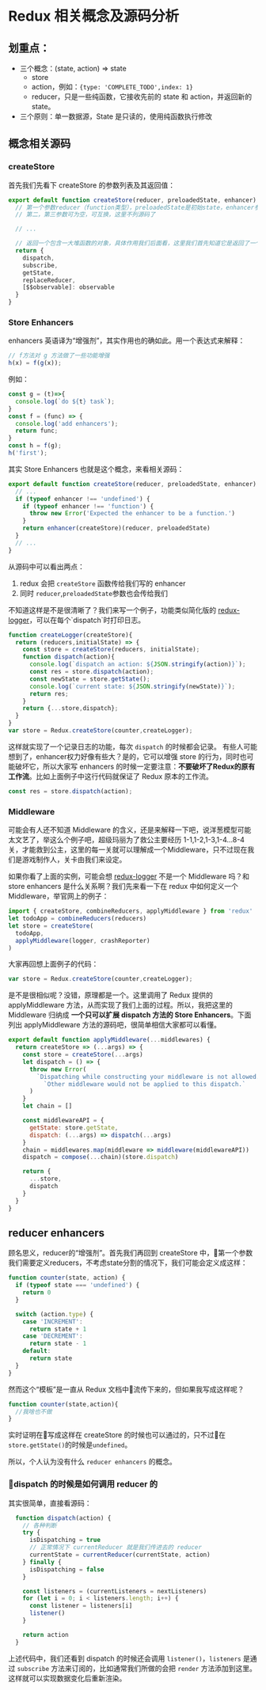 # Redux 相关概念及源码分析

## 划重点：
* 三个概念：(state, action) => state
  * store
  * action，例如：`{type: 'COMPLETE_TODO',index: 1}`
  * reducer，只是一些纯函数，它接收先前的 state 和 action，并返回新的 state。
* 三个原则：单一数据源，State 是只读的，使用纯函数执行修改

## 概念相关源码

### createStore
首先我们先看下 createStore 的参数列表及其返回值：
```js
export default function createStore(reducer, preloadedState, enhancer) {
  // 第一个参数reducer（function类型），preloadedState是初始state，enhancer参见下面解释
  // 第二，第三参数可为空，可互换，这里不列源码了

  // ...

  // 返回一个包含一大堆函数的对象，具体作用我们后面看，这里我们首先知道它是返回了一个对象
  return {
    dispatch,
    subscribe,
    getState,
    replaceReducer,
    [$$observable]: observable
  }
}
```
### Store Enhancers
enhancers 英语译为“增强剂”，其实作用也的确如此。用一个表达式来解释：
```js
// f方法对 g 方法做了一些功能增强
h(x) = f(g(x));
```
例如：
```js
const g = (t)=>{
  console.log(`do ${t} task`);
}
const f = (func) => {
  console.log('add enhancers');
  return func;
}
const h = f(g);
h('first');
```
其实 Store Enhancers 也就是这个概念，来看相关源码：
```js
export default function createStore(reducer, preloadedState, enhancer) {
  // ...
  if (typeof enhancer !== 'undefined') {
    if (typeof enhancer !== 'function') {
      throw new Error('Expected the enhancer to be a function.')
    }
    return enhancer(createStore)(reducer, preloadedState)
  }
  // ...
}
```
从源码中可以看出两点：
1. redux 会把 `createStore` 函数传给我们写的 enhancer
2. 同时 `reducer`,`preloadedState`参数也会传给我们

不知道这样是不是很清晰了？我们来写一个例子，功能类似简化版的 [redux-logger]('https://github.com/evgenyrodionov/redux-logger')，可以在每个`dispatch`时打印日志。
```js
function createLogger(createStore){
  return (reducers,initialState) => {
    const store = createStore(reducers, initialState);
    function dispatch(action){
      console.log(`dispatch an action: ${JSON.stringify(action)}`);
      const res = store.dispatch(action);
      const newState = store.getState();
      console.log(`current state: ${JSON.stringify(newState)}`);
      return res;
    }
    return {...store,dispatch};
  }
}
var store = Redux.createStore(counter,createLogger);
```

这样就实现了一个记录日志的功能，每次 `dispatch` 的时候都会记录。
有些人可能想到了，enhancer权力好像有些大？是的，它可以增强 store 的行为，同时也可能破坏它，所以大家写 enhancers 的时候一定要注意：__不要破坏了Redux的原有工作流__。比如上面例子中这行代码就保证了 Redux 原本的工作流。
```js
const res = store.dispatch(action);
```

### Middleware
可能会有人还不知道 Middleware 的含义，还是来解释一下吧，说洋葱模型可能太文艺了，举这么个例子吧，超级玛丽为了救公主要经历 1-1,1-2,1-3,1-4...8-4 关，才能救到公主，这里的每一关就可以理解成一个Middleware，只不过现在我们是游戏制作人，关卡由我们来设定。

如果你看了上面的实例，可能会想 [redux-logger]('https://github.com/evgenyrodionov/redux-logger') 不是一个 Middleware 吗？和 store enhancers 是什么关系啊？我们先来看一下在 redux 中如何定义一个 Middleware，举官网上的例子：
```js
import { createStore, combineReducers, applyMiddleware } from 'redux'
let todoApp = combineReducers(reducers)
let store = createStore(
  todoApp,
  applyMiddleware(logger, crashReporter)
)
```
大家再回想上面例子的代码：
```js
var store = Redux.createStore(counter,createLogger);
```
是不是很相似呢？没错，原理都是一个。这里调用了 Redux 提供的 applyMiddleware 方法，从而实现了我们上面的过程。所以，我把这里的 Middleware 归纳成 __一个只可以扩展 dispatch 方法的 Store Enhancers__。下面列出 applyMiddleware 方法的源码吧，很简单相信大家都可以看懂。
```js
export default function applyMiddleware(...middlewares) {
  return createStore => (...args) => {
    const store = createStore(...args)
    let dispatch = () => {
      throw new Error(
        `Dispatching while constructing your middleware is not allowed. ` +
          `Other middleware would not be applied to this dispatch.`
      )
    }
    let chain = []

    const middlewareAPI = {
      getState: store.getState,
      dispatch: (...args) => dispatch(...args)
    }
    chain = middlewares.map(middleware => middleware(middlewareAPI))
    dispatch = compose(...chain)(store.dispatch)

    return {
      ...store,
      dispatch
    }
  }
}
```
## reducer enhancers
顾名思义，reducer的“增强剂”。首先我们再回到 createStore 中，第一个参数我们需要定义reducers，不考虑state分割的情况下，我们可能会定义成这样：
```js
function counter(state, action) {
  if (typeof state === 'undefined') {
    return 0
  }

  switch (action.type) {
    case 'INCREMENT':
      return state + 1
    case 'DECREMENT':
      return state - 1
    default:
      return state
  }
}
```
然而这个“模板”是一直从 Redux 文档中流传下来的，但如果我写成这样呢？
```js
function counter(state,action){
  //我啥也不做
}
```
实时证明在写成这样在 createStore 的时候也可以通过的，只不过在`store.getState()`的时候是`undefined`。

所以，个人认为没有什么 `reducer enhancers` 的概念。

### dispatch 的时候是如何调用 reducer 的
其实很简单，直接看源码：
```js
  function dispatch(action) {
    // 各种判断
    try {
      isDispatching = true
      // 正常情况下 currentReducer 就是我们传进去的 reducer
      currentState = currentReducer(currentState, action)
    } finally {
      isDispatching = false
    }

    const listeners = (currentListeners = nextListeners)
    for (let i = 0; i < listeners.length; i++) {
      const listener = listeners[i]
      listener()
    }

    return action
  }
```
上述代码中，我们还看到 dispatch 的时候还会调用 `listener()`，`listeners` 是通过 `subscribe` 方法来订阅的，比如通常我们所做的会把 `render` 方法添加到这里。这样就可以实现数据变化后重新渲染。
